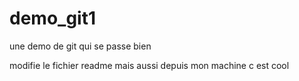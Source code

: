 # demo_git1

une demo de git qui se passe bien

modifie le fichier readme
mais aussi depuis mon machine c est cool
